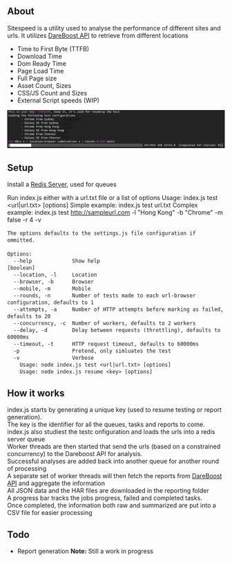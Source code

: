 ## About
Sitespeed is a utility used to analyse the performance of different sites and urls.
It utilizes [DareBoost API](https://www.dareboost.com/en/documentation-api) to retrieve from different locations
* Time to First Byte (TTFB)
* Download Time
* Dom Ready Time 
* Page Load Time
* Full Page size
* Asset Count, Sizes
* CSS/JS Count and Sizes
* External Script speeds (WIP)

![alt tag](https://raw.githubusercontent.com/gaweee/sitespeed/master/thumbnail.png)

## Setup
Install a [Redis Server](https://redis.io/topics/quickstart), used for queues

Run index.js either with a url.txt file or a list of options
	Usage: index.js test <url|url.txt> [options]
	Simple example: index.js test url.txt
	Complex example: index.js test http://sampleurl.com -l "Hong Kong" -b "Chrome" -m false -r 4 -v

	The options defaults to the settings.js file configuration if ommitted.

	Options:
	  --help             Show help                                                             [boolean]
	  --location, -l     Location
	  --browser, -b      Browser
	  --mobile, -m       Mobile
	  --rounds, -n       Number of tests made to each url-browser configuration, defaults to 1
	  --attempts, -a     Number of HTTP attempts before marking as failed, defaults to 20
	  --concurrency, -c  Number of workers, defaults to 2 workers
	  --delay, -d        Delay between requests (throttling), defaults to 60000ms
	  --timeout, -t      HTTP request timeout, defaults to 60000ms
	  -p                 Pretend, only simluates the test
	  -v                 Verbose
		Usage: node index.js test <url|url.txt> [options]
		Usage: node index.js resume <key> [options]


## How it works
index.js starts by generating a unique key (used to resume testing or report generation).  
The key is the identifier for all the queues, tasks and reports to come.  
index.js also studiest the testc onfiguration and loads the urls into a redis server queue  
Worker threads are then started that send the urls (based on a constrained concurrency) to the Dareboost API for analysis.  
Successful analyses are added back into another queue for another round of processing  
A separate set of worker threads will then fetch the reports from [DareBoost API](https://www.dareboost.com/en/documentation-api) and aggregate the information  
All JSON data and the HAR files are downloaded in the reporting folder  
A progress bar tracks the jobs progress, failed and completed tasks.  
Once completed, the information both raw and summarized are put into a CSV file for easier processing  

## Todo
* Report generation
**Note:** Still a work in progress

